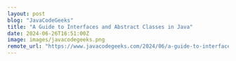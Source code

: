 ```yaml
---
layout: post
blog: "JavaCodeGeeks"
title: "A Guide to Interfaces and Abstract Classes in Java"
date: 2024-06-26T16:51:00Z
image: images/javacodegeeks.png
remote_url: "https://www.javacodegeeks.com/2024/06/a-guide-to-interfaces-and-abstract-classes-in-java.html"
---
```

